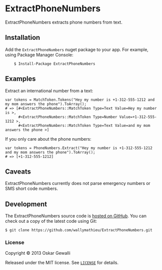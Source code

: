 # ExtractPhoneNumbers

ExtractPhoneNumbers extracts phone numbers from text.

## Installation

Add the `ExtractPhoneNumbers` nuget package to your app. For example, using Package Manager Console:

        $ Install-Package ExtractPhoneNumbers

## Examples

Extract an international number from a text:

```
var tokens = MatchToken.Tokens("Hey my number is +1-312-555-1212 and my mom answers the phone").ToArray();
# => [#<ExtractPhoneNumbers::MatchToken Type=Text Value=Hey my number is >,
	  #<ExtractPhoneNumbers::MatchToken Type=Number Value=+1-312-555-1212 >,
	  #<ExtractPhoneNumbers::MatchToken Type=Text Value=and my mom answers the phone >]
```

If you only care about the phone numbers:

```
var tokens = PhoneNumbers.Extract("Hey my number is +1-312-555-1212 and my mom answers the phone").ToArray();
# => [+1-312-555-1212]
```

## Caveats

ExtractPhoneNumbers currently does not parse emergency numbers or SMS short code numbers.

## Development
The ExtractPhoneNumbers source code is [hosted on GitHub](https://github.com/wallymathieu/ExtractPhoneNumbers). You can check out a copy of the latest code using Git:

    $ git clone https://github.com/wallymathieu/ExtractPhoneNumbers.git

### License

Copyright &copy; 2013 Oskar Gewalli

Released under the MIT license. See [`LICENSE`](LICENSE) for details.
